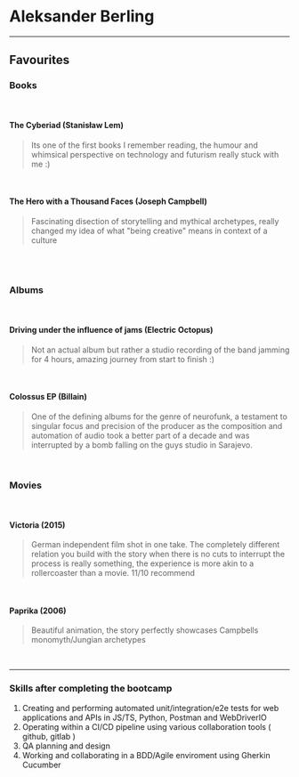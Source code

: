 # Aleksander Berling
_________________


## Favourites

### Books       

<br>

#### The Cyberiad (Stanisław Lem)
> Its one of the first books I remember reading, the humour and whimsical perspective on technology and futurism really stuck with me :)

<br>

#### The Hero with a Thousand Faces (Joseph Campbell)
> Fascinating disection of storytelling and mythical archetypes, really changed my idea of what "being creative" means in context of a culture

<br><br>

### Albums  

<br>

#### Driving under the influence of jams (Electric Octopus)
> Not an actual album but rather a studio recording of the band jamming for 4 hours, amazing journey from start to finish :)

<br>

#### Colossus EP (Billain)
> One of the defining albums for the genre of neurofunk, a testament to singular focus and precision of the producer as the composition and automation of audio took a better part of a decade and was interrupted by a bomb falling on the guys studio in Sarajevo. 

<br>

### Movies  

<br>

#### Victoria (2015)
> German independent film shot in one take. The completely different relation you build with the story when there is no cuts to interrupt the process is really something, the experience is more akin to a rollercoaster than a movie. 11/10 recommend

<br>

#### Paprika (2006)
> Beautiful animation, the story perfectly showcases Campbells monomyth/Jungian archetypes

<br>

________________
### Skills after completing the bootcamp

1. Creating and performing automated unit/integration/e2e tests for web applications and APIs in JS/TS, Python, Postman and WebDriverIO
2. Operating within a CI/CD pipeline using various collaboration tools ( github, gitlab )
3. QA planning and design 
4. Working and collaborating in a BDD/Agile enviroment using Gherkin Cucumber


